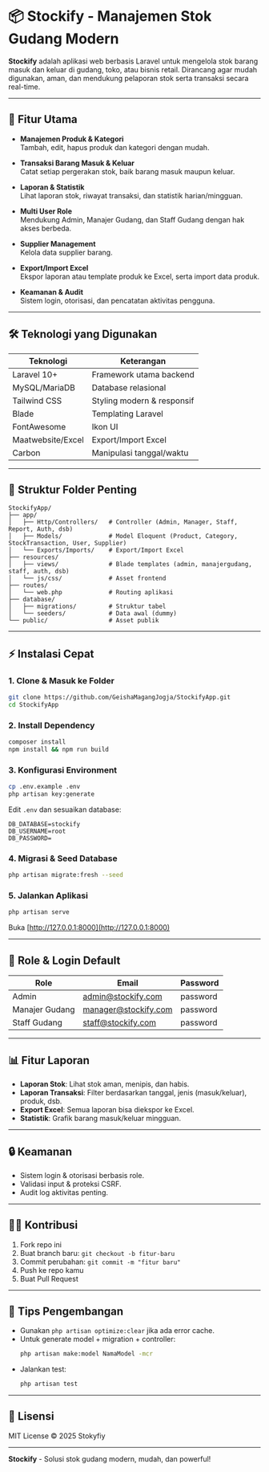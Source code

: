 # 📦 Stockify - Manajemen Stok Gudang Modern

**Stockify** adalah aplikasi web berbasis Laravel untuk mengelola stok barang masuk dan keluar di gudang, toko, atau bisnis retail. Dirancang agar mudah digunakan, aman, dan mendukung pelaporan stok serta transaksi secara real-time.

---

## 🚀 Fitur Utama

- **Manajemen Produk & Kategori**  
  Tambah, edit, hapus produk dan kategori dengan mudah.

- **Transaksi Barang Masuk & Keluar**  
  Catat setiap pergerakan stok, baik barang masuk maupun keluar.

- **Laporan & Statistik**  
  Lihat laporan stok, riwayat transaksi, dan statistik harian/mingguan.

- **Multi User Role**  
  Mendukung Admin, Manajer Gudang, dan Staff Gudang dengan hak akses berbeda.

- **Supplier Management**  
  Kelola data supplier barang.

- **Export/Import Excel**  
  Ekspor laporan atau template produk ke Excel, serta import data produk.

- **Keamanan & Audit**  
  Sistem login, otorisasi, dan pencatatan aktivitas pengguna.

---

## 🛠️ Teknologi yang Digunakan

| Teknologi        | Keterangan                |
|------------------|--------------------------|
| Laravel 10+      | Framework utama backend  |
| MySQL/MariaDB    | Database relasional      |
| Tailwind CSS     | Styling modern & responsif |
| Blade            | Templating Laravel       |
| FontAwesome      | Ikon UI                  |
| Maatwebsite/Excel| Export/Import Excel      |
| Carbon           | Manipulasi tanggal/waktu |

---

## 📁 Struktur Folder Penting

```
StockifyApp/
├── app/
│   ├── Http/Controllers/   # Controller (Admin, Manager, Staff, Report, Auth, dsb)
│   ├── Models/             # Model Eloquent (Product, Category, StockTransaction, User, Supplier)
│   └── Exports/Imports/    # Export/Import Excel
├── resources/
│   ├── views/              # Blade templates (admin, manajergudang, staff, auth, dsb)
│   └── js/css/             # Asset frontend
├── routes/
│   └── web.php             # Routing aplikasi
├── database/
│   ├── migrations/         # Struktur tabel
│   └── seeders/            # Data awal (dummy)
└── public/                 # Asset publik
```

---

## ⚡ Instalasi Cepat

### 1. Clone & Masuk ke Folder

```bash
git clone https://github.com/GeishaMagangJogja/StockifyApp.git
cd StockifyApp
```

### 2. Install Dependency

```bash
composer install
npm install && npm run build
```

### 3. Konfigurasi Environment

```bash
cp .env.example .env
php artisan key:generate
```
Edit `.env` dan sesuaikan database:
```
DB_DATABASE=stockify
DB_USERNAME=root
DB_PASSWORD=
```

### 4. Migrasi & Seed Database

```bash
php artisan migrate:fresh --seed
```

### 5. Jalankan Aplikasi

```bash
php artisan serve
```
Buka [http://127.0.0.1:8000](http://127.0.0.1:8000)

---

## 👤 Role & Login Default

| Role           | Email                | Password  |
|----------------|----------------------|-----------|
| Admin          | admin@stockify.com   | password  |
| Manajer Gudang | manager@stockify.com | password  |
| Staff Gudang   | staff@stockify.com   | password  |

---

## 📊 Fitur Laporan

- **Laporan Stok**: Lihat stok aman, menipis, dan habis.
- **Laporan Transaksi**: Filter berdasarkan tanggal, jenis (masuk/keluar), produk, dsb.
- **Export Excel**: Semua laporan bisa diekspor ke Excel.
- **Statistik**: Grafik barang masuk/keluar mingguan.

---

## 🔒 Keamanan

- Sistem login & otorisasi berbasis role.
- Validasi input & proteksi CSRF.
- Audit log aktivitas penting.

---

## 🧑‍💻 Kontribusi

1. Fork repo ini
2. Buat branch baru: `git checkout -b fitur-baru`
3. Commit perubahan: `git commit -m "fitur baru"`
4. Push ke repo kamu
5. Buat Pull Request

---

## 📝 Tips Pengembangan

- Gunakan `php artisan optimize:clear` jika ada error cache.
- Untuk generate model + migration + controller:
  ```bash
  php artisan make:model NamaModel -mcr
  ```
- Jalankan test:
  ```bash
  php artisan test
  ```

---

## 📄 Lisensi

MIT License © 2025 Stokyfiy

---

**Stockify** - Solusi stok gudang modern, mudah, dan powerful!



